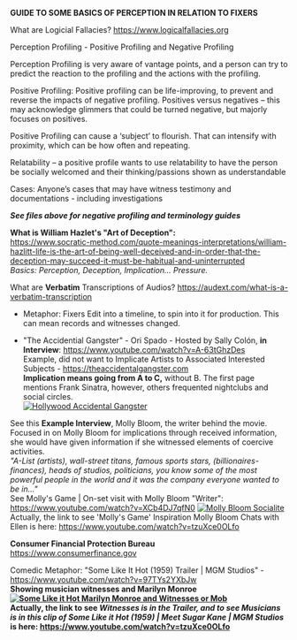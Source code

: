 <b>GUIDE TO SOME BASICS OF PERCEPTION IN RELATION TO FIXERS</b>

What are Logicial Fallacies? https://www.logicalfallacies.org

Perception Profiling - Positive Profiling and Negative Profiling

Perception Profiling is very aware of vantage points, and a person can try to predict the reaction to the profiling and the actions with the profiling.

Positive Profiling:
Positive profiling can be life-improving, to prevent and reverse the impacts of negative profiling. 
Positives versus negatives – this may acknowledge glimmers that could be turned negative, but majorly focuses on positives.

Positive Profiling can cause a ‘subject’ to flourish. That can intensify with proximity, which can be how often and repeating.

Relatability – a positive profile wants to use relatability to have the person be socially welcomed and their thinking/passions shown as understandable

Cases: Anyone’s cases that may have witness testimony and documentations - including investigations

<b>*See files above for negative profiling and terminology guides*<br>

What is William Hazlet's "Art of Deception":<br></b>
https://www.socratic-method.com/quote-meanings-interpretations/william-hazlitt-life-is-the-art-of-being-well-deceived-and-in-order-that-the-deception-may-succeed-it-must-be-habitual-and-uninterrupted
<br><i>Basics: Perception, Deception, Implication... Pressure.</i>

What are <b>Verbatim</b> Transcriptions of Audios? https://audext.com/what-is-a-verbatim-transcription
- Metaphor: Fixers Edit into a timeline, to spin into it for production. This can mean records and witnesses changed.

- "The Accidential Gangster" - Ori Spado - Hosted by Sally Colón, <b>in Interview</b>: https://www.youtube.com/watch?v=A-63tGhzDes<br>
Example, did not want to Implicate Artists to Associated Interested Subjects - https://theaccidentalgangster.com<br>
<b>Implication means going from A to C,</b> without B. The first page mentions Frank Sinatra, however, others frequented nightclubs and social circles.<br>
[![Hollywood Accidental Gangster](https://img.youtube.com/vi/A-63tGhzDes/0.jpg)](https://www.youtube.com/watch?v=A-63tGhzDes)

See this <b>Example Interview</b>, Molly Bloom, the writer behind the movie.
<br>Focused in on Molly Bloom for implications through received information, she would have given information if she witnessed elements of coercive activities.
<br><i>"A-List (artists), wall-street titans, famous sports stars, (billionaires-finances), heads of studios, politicians, you know some of the most powerful people in the world and it was the company everyone wanted to be in..."<br></i>
See Molly's Game | On-set visit with Molly Bloom "Writer": https://www.youtube.com/watch?v=XCb4DJ7qfN0
[![Molly Bloom Socialite](https://img.youtube.com/vi/tzuXce0OLfo/0.jpg)](https://www.youtube.com/watch?v=XCb4DJ7qfN0)
<br>Actually, the link to see 'Molly's Game' Inspiration Molly Bloom Chats with Ellen is here: https://www.youtube.com/watch?v=tzuXce0OLfo

<b>Consumer Financial Protection Bureau<br></b>
https://www.consumerfinance.gov

Comedic Metaphor: "Some Like It Hot (1959) Trailer | MGM Studios" - https://www.youtube.com/watch?v=97TYs2YXbJw<b><br>
Showing musician witnesses and Marilyn Monroe<br>
[![Some Like it Hot Marilyn Monroe and Witnesses or Mob](https://img.youtube.com/vi/NYWv8bRnODc/0.jpg)](https://www.youtube.com/watch?v=97TYs2YXbJw)
<br>Actually, the link to see <i>Witnesses is in the Trailer, and to see Musicians is in this clip of Some Like it Hot (1959) | Meet Sugar Kane | MGM Studios</i> is here: https://www.youtube.com/watch?v=tzuXce0OLfo

